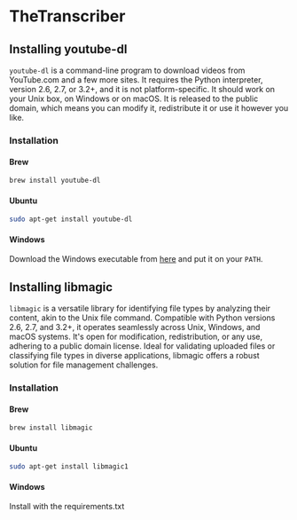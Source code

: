# TheTranscriber

## Installing youtube-dl

`youtube-dl` is a command-line program to download videos from YouTube.com and a few more sites. It requires the Python interpreter, version 2.6, 2.7, or 3.2+, and it is not platform-specific. It should work on your Unix box, on Windows or on macOS. It is released to the public domain, which means you can modify it, redistribute it or use it however you like.

### Installation

#### Brew

```bash
brew install youtube-dl
```

#### Ubuntu

```bash
sudo apt-get install youtube-dl
```

#### Windows

Download the Windows executable from [here](https://youtube-dl.org/downloads/latest/youtube-dl.exe) and put it on your `PATH`.

## Installing libmagic

`libmagic` is a versatile library for identifying file types by analyzing their content, akin to the Unix file command. Compatible with Python versions 2.6, 2.7, and 3.2+, it operates seamlessly across Unix, Windows, and macOS systems. It's open for modification, redistribution, or any use, adhering to a public domain license. Ideal for validating uploaded files or classifying file types in diverse applications, libmagic offers a robust solution for file management challenges.

### Installation

#### Brew

```bash
brew install libmagic
```

#### Ubuntu

```bash
sudo apt-get install libmagic1
```

#### Windows

Install with the requirements.txt
